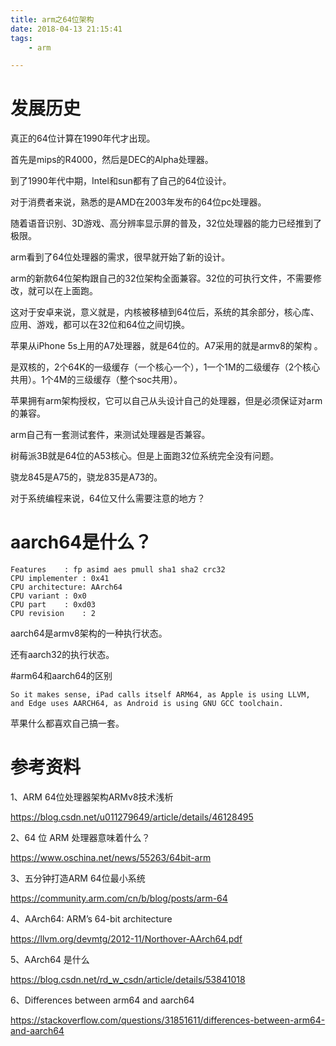 ```yaml
---
title: arm之64位架构
date: 2018-04-13 21:15:41
tags:
	- arm

---
```




# 发展历史

真正的64位计算在1990年代才出现。

首先是mips的R4000，然后是DEC的Alpha处理器。

到了1990年代中期，Intel和sun都有了自己的64位设计。

对于消费者来说，熟悉的是AMD在2003年发布的64位pc处理器。

随着语音识别、3D游戏、高分辨率显示屏的普及，32位处理器的能力已经推到了极限。

arm看到了64位处理器的需求，很早就开始了新的设计。

arm的新款64位架构跟自己的32位架构全面兼容。32位的可执行文件，不需要修改，就可以在上面跑。

这对于安卓来说，意义就是，内核被移植到64位后，系统的其余部分，核心库、应用、游戏，都可以在32位和64位之间切换。

苹果从iPhone 5s上用的A7处理器，就是64位的。A7采用的就是armv8的架构 。

是双核的，2个64K的一级缓存（一个核心一个），1一个1M的二级缓存（2个核心共用）。1个4M的三级缓存（整个soc共用）。

苹果拥有arm架构授权，它可以自己从头设计自己的处理器，但是必须保证对arm的兼容。

arm自己有一套测试套件，来测试处理器是否兼容。



树莓派3B就是64位的A53核心。但是上面跑32位系统完全没有问题。

骁龙845是A75的，骁龙835是A73的。



对于系统编程来说，64位又什么需要注意的地方？



# aarch64是什么？

```
Features    : fp asimd aes pmull sha1 sha2 crc32
CPU implementer : 0x41
CPU architecture: AArch64
CPU variant : 0x0
CPU part    : 0xd03
CPU revision    : 2
```

aarch64是armv8架构的一种执行状态。

还有aarch32的执行状态。

#arm64和aarch64的区别

```
So it makes sense, iPad calls itself ARM64, as Apple is using LLVM, and Edge uses AARCH64, as Android is using GNU GCC toolchain.
```

苹果什么都喜欢自己搞一套。





# 参考资料

1、ARM 64位处理器架构ARMv8技术浅析

https://blog.csdn.net/u011279649/article/details/46128495

2、64 位 ARM 处理器意味着什么？

https://www.oschina.net/news/55263/64bit-arm

3、五分钟打造ARM 64位最小系统

https://community.arm.com/cn/b/blog/posts/arm-64

4、AArch64: ARM’s 64-bit architecture

https://llvm.org/devmtg/2012-11/Northover-AArch64.pdf

5、AArch64 是什么

https://blog.csdn.net/rd_w_csdn/article/details/53841018

6、Differences between arm64 and aarch64

https://stackoverflow.com/questions/31851611/differences-between-arm64-and-aarch64